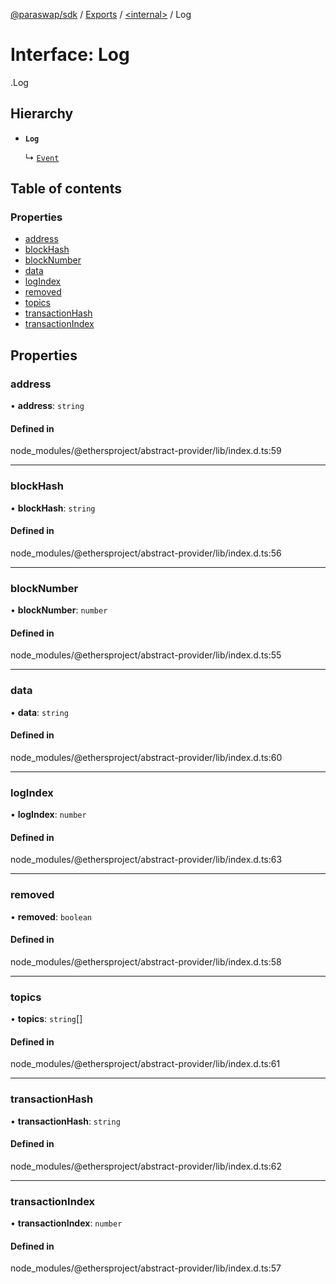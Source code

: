 [@paraswap/sdk](../README.md) / [Exports](../modules.md) / [<internal\>](../modules/internal_.md) / Log

# Interface: Log

[<internal>](../modules/internal_.md).Log

## Hierarchy

- **`Log`**

  ↳ [`Event`](internal_.Event-1.md)

## Table of contents

### Properties

- [address](internal_.Log.md#address)
- [blockHash](internal_.Log.md#blockhash)
- [blockNumber](internal_.Log.md#blocknumber)
- [data](internal_.Log.md#data)
- [logIndex](internal_.Log.md#logindex)
- [removed](internal_.Log.md#removed)
- [topics](internal_.Log.md#topics)
- [transactionHash](internal_.Log.md#transactionhash)
- [transactionIndex](internal_.Log.md#transactionindex)

## Properties

### address

• **address**: `string`

#### Defined in

node_modules/@ethersproject/abstract-provider/lib/index.d.ts:59

___

### blockHash

• **blockHash**: `string`

#### Defined in

node_modules/@ethersproject/abstract-provider/lib/index.d.ts:56

___

### blockNumber

• **blockNumber**: `number`

#### Defined in

node_modules/@ethersproject/abstract-provider/lib/index.d.ts:55

___

### data

• **data**: `string`

#### Defined in

node_modules/@ethersproject/abstract-provider/lib/index.d.ts:60

___

### logIndex

• **logIndex**: `number`

#### Defined in

node_modules/@ethersproject/abstract-provider/lib/index.d.ts:63

___

### removed

• **removed**: `boolean`

#### Defined in

node_modules/@ethersproject/abstract-provider/lib/index.d.ts:58

___

### topics

• **topics**: `string`[]

#### Defined in

node_modules/@ethersproject/abstract-provider/lib/index.d.ts:61

___

### transactionHash

• **transactionHash**: `string`

#### Defined in

node_modules/@ethersproject/abstract-provider/lib/index.d.ts:62

___

### transactionIndex

• **transactionIndex**: `number`

#### Defined in

node_modules/@ethersproject/abstract-provider/lib/index.d.ts:57
